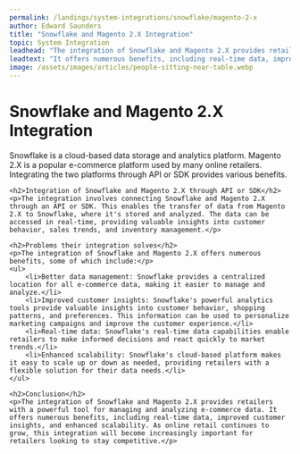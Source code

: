 ```yaml
---
permalink: /landings/system-integrations/snowflake/magento-2-x
author: Edward Saunders
title: "Snowflake and Magento 2.X Integration"
topic: System Integration
leadhead: "The integration of Snowflake and Magento 2.X provides retailers with a powerful tool for managing and analyzing e-commerce data"
leadtext: "It offers numerous benefits, including real-time data, improved customer insights, and enhanced scalability. As online retail continues to grow, this integration will become increasingly important for retailers looking to stay competitive."
image: /assets/images/articles/people-sitting-near-table.webp
---
```

<div class="arttext">	<h1>Snowflake and Magento 2.X Integration</h1>
	<p>Snowflake is a cloud-based data storage and analytics platform. Magento 2.X is a popular e-commerce platform used by many online retailers. Integrating the two platforms through API or SDK provides various benefits.</p>
	
	<h2>Integration of Snowflake and Magento 2.X through API or SDK</h2>
	<p>The integration involves connecting Snowflake and Magento 2.X through an API or SDK. This enables the transfer of data from Magento 2.X to Snowflake, where it's stored and analyzed. The data can be accessed in real-time, providing valuable insights into customer behavior, sales trends, and inventory management.</p>
	
	<h2>Problems their integration solves</h2>
	<p>The integration of Snowflake and Magento 2.X offers numerous benefits, some of which include:</p>
	<ul>
		<li>Better data management: Snowflake provides a centralized location for all e-commerce data, making it easier to manage and analyze.</li>
		<li>Improved customer insights: Snowflake's powerful analytics tools provide valuable insights into customer behavior, shopping patterns, and preferences. This information can be used to personalize marketing campaigns and improve the customer experience.</li>
		<li>Real-time data: Snowflake's real-time data capabilities enable retailers to make informed decisions and react quickly to market trends.</li>
		<li>Enhanced scalability: Snowflake's cloud-based platform makes it easy to scale up or down as needed, providing retailers with a flexible solution for their data needs.</li>
	</ul>
	
	<h2>Conclusion</h2>
	<p>The integration of Snowflake and Magento 2.X provides retailers with a powerful tool for managing and analyzing e-commerce data. It offers numerous benefits, including real-time data, improved customer insights, and enhanced scalability. As online retail continues to grow, this integration will become increasingly important for retailers looking to stay competitive.</p>
</div>